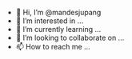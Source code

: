 - 👋 Hi, I’m @mandesjupang
- 👀 I’m interested in ...
- 🌱 I’m currently learning ...
- 💞️ I’m looking to collaborate on ...
- 📫 How to reach me ...

<!---
mandesjupang/mandesjupang is a ✨ special ✨ repository because its `README.md` (this file) appears on your GitHub profile.
You can click the Preview link to take a look at your changes.
--->
